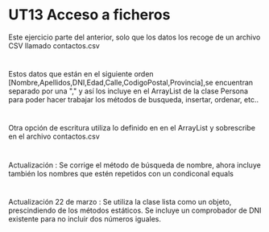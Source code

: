# UT13 Acceso a ficheros
Este ejercicio parte del anterior, solo que los datos los recoge de un archivo CSV llamado contactos.csv 
#
Estos datos que están en el siguiente orden [Nombre,Apellidos,DNI,Edad,Calle,CodigoPostal,Provincia],se encuentran separado por una "," y así los incluye en el ArrayList de la clase Persona para poder hacer trabajar los métodos de busqueda, insertar, ordenar, etc..
#
Otra opción de escritura utiliza lo definido en en el ArrayList y sobrescribe en el archivo contactos.csv
#
Actualización : Se corrige el método de búsqueda de nombre, ahora incluye también los nombres que estén repetidos con un condiconal equals
# 
Actualización 22 de marzo : Se utiliza la clase lista como un objeto, prescindiendo de los métodos estáticos. Se incluye un comprobador de DNI existente para no incluir dos números iguales.
